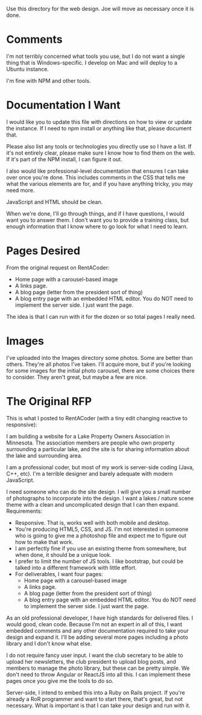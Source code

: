 Use this directory for the web design. Joe will move as necessary once it is done.

# Comments
I'm not terribly concerned what tools you use, but I do not want a single thing that is Windows-specific. I develop on Mac and will deploy to a Ubuntu instance.

I'm fine with NPM and other tools.

# Documentation I Want
I would like you to update this file with directions on how to view or update the instance. If I need to npm install or anything like that, please document that.

Please also list any tools or technologies you directly use so I have a list. If it's not entirely clear, please make sure I know how to find them on the web. If it's part of the NPM install, I can figure it out.

I also would like professional-level documentation that ensures I can take over once you're done. This includes comments in the CSS that tells me what the various elements are for, and if you have anything tricky, you may need more.

JavaScript and HTML should be clean.

When we're done, I'll go through things, and if I have questions, I would want you to answer them. I don't want you to provide a training class, but enough information that I know where to go look for what I need to learn.

# Pages Desired
From the original request on RentACoder:

- Home page with a carousel-based image
- A links page.
- A blog page (letter from the president sort of thing)
- A blog entry page with an embedded HTML editor. You do NOT need to implement the server side. I just want the page.

The idea is that I can run with it for the dozen or so total pages I really need.

# Images
I've uploaded into the Images directory some photos. Some are better than others. They're all photos I've taken. I'll acquire more, but if you're looking for some images for the initial photo carousel, there are some choices there to consider. They aren't great, but maybe a few are nice.

# The Original RFP
This is what I posted to RentACoder (with a tiny edit changing reactive to responsive):

I am building a website for a Lake Property Owners Association in Minnesota. The association members are people who own property surrounding a particular lake, and the site is for sharing information about the lake and surrounding area.

I am a professional coder, but most of my work is server-side coding (Java, C++, etc). I'm a terrible designer and barely adequate with modern JavaScript.

I need someone who can do the site design. I will give you a small number of photographs to incorporate into the design. I want a lakes / nature scene theme with a clean and uncomplicated design that I can then expand. Requirements:

- Responsive. That is, works well with both mobile and desktop.
- You're producing HTML5, CSS, and JS. I'm not interested in someone who is going to give me a photoshop file and expect me to figure out how to make that work.
- I am perfectly fine if you use an existing theme from somewhere, but when done, it should be a unique look.
- I prefer to limit the number of JS tools. I like bootstrap, but could be talked into a different framework with little effort.
- For deliverables, I want four pages:
  - Home page with a carousel-based image
  - A links page.
  - A blog page (letter from the president sort of thing)
  - A blog entry page with an embedded HTML editor. You do NOT need to implement the server side. I just want the page.

As an old professional developer, I have high standards for delivered files. I would good, clean code. Because I'm not an expert in all of this, I want embedded comments and any other documentation required to take your design and expand it. I'll be adding several more pages including a photo library and I don't know what else.

I do not require fancy user input. I want the club secretary to be able to upload her newsletters, the club president to upload blog posts, and members to manage the photo library, but these can be pretty simple. We don't need to throw Angular or ReactJS into all this. I can implement these pages once you give me the tools to do so.

Server-side, I intend to embed this into a Ruby on Rails project. If you're already a RoR programmer and want to start there, that's great, but not necessary. What is important is that I can take your design and run with it.
